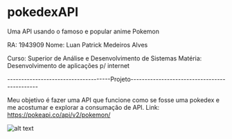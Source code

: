# pokedexAPI 

Uma API usando o famoso e popular anime Pokemon

RA: 1943909 Nome: Luan Patrick Medeiros Alves

Curso: Superior de Análise e Desenvolvimento de Sistemas Matéria: Desenvolvimento de aplicações p/ internet

-------------------------------------Projeto---------------------------------------------

Meu objetivo é fazer uma API que funcione como se fosse uma pokedex e me acostumar e explorar a consumação de API.
Link:  https://pokeapi.co/api/v2/pokemon/

![alt text]([https://imgur.com/RynneG7](https://i.imgur.com/RynneG7.jpg)https://i.imgur.com/RynneG7.jpg)
